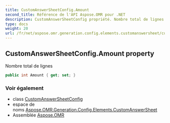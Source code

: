 ```yaml
---
title: CustomAnswerSheetConfig.Amount
second_title: Référence de l'API Aspose.OMR pour .NET
description: CustomAnswerSheetConfig propriété. Nombre total de lignes
type: docs
weight: 20
url: /fr/net/aspose.omr.generation.config.elements.customanswersheet/customanswersheetconfig/amount/
---
```

## CustomAnswerSheetConfig.Amount property

Nombre total de lignes

```csharp
public int Amount { get; set; }
```

### Voir également

* class [CustomAnswerSheetConfig](../)
* espace de noms [Aspose.OMR.Generation.Config.Elements.CustomAnswerSheet](../../customanswersheetconfig/)
* Assemblée [Aspose.OMR](../../../)


